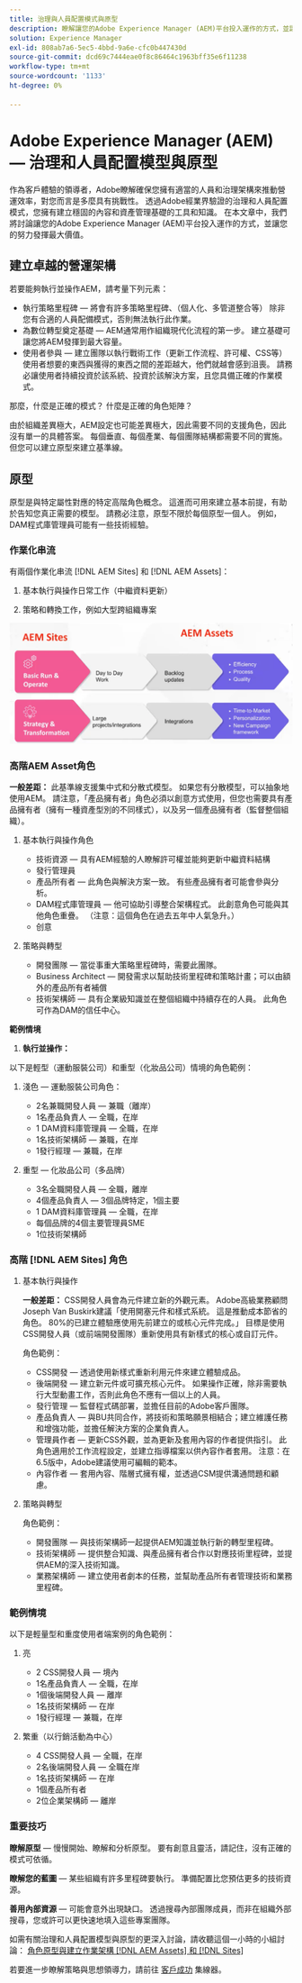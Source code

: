 ```yaml
---
title: 治理與人員配置模式與原型
description: 瞭解讓您的Adobe Experience Manager (AEM)平台投入運作的方式，並讓您的努力發揮最大價值。
solution: Experience Manager
exl-id: 808ab7a6-5ec5-4bbd-9a6e-cfc0b447430d
source-git-commit: dcd69c7444eae0f8c86464c1963bff35e6f11238
workflow-type: tm+mt
source-wordcount: '1133'
ht-degree: 0%

---
```


# Adobe Experience Manager (AEM) — 治理和人員配置模型與原型

作為客戶體驗的領導者，Adobe瞭解確保您擁有適當的人員和治理架構來推動營運效率，對您而言是多麼具有挑戰性。 透過Adobe經業界驗證的治理和人員配置模式，您擁有建立穩固的內容和資產管理基礎的工具和知識。 在本文章中，我們將討論讓您的Adobe Experience Manager (AEM)平台投入運作的方式，並讓您的努力發揮最大價值。

## 建立卓越的營運架構

若要能夠執行並操作AEM，請考量下列元素：

* 執行策略里程碑 — 將會有許多策略里程碑、（個人化、多管道整合等） 除非您有合適的人員配備模式，否則無法執行此作業。
* 為數位轉型奠定基礎 — AEM通常用作組織現代化流程的第一步。 建立基礎可讓您將AEM發揮到最大容量。
* 使用者參與 — 建立團隊以執行戰術工作（更新工作流程、許可權、CSS等） 使用者想要的東西與獲得的東西之間的差距越大，他們就越會感到沮喪。 請務必讓使用者持續投資於該系統、投資於該解決方案，且您具備正確的作業模式。

那麼，什麼是正確的模式？ 什麼是正確的角色矩陣？

由於組織差異極大，AEM設定也可能差異極大，因此需要不同的支援角色，因此沒有單一的具體答案。 每個垂直、每個產業、每個團隊結構都需要不同的實施。 但您可以建立原型來建立基準線。

## 原型

原型是與特定屬性對應的特定高階角色概念。 這進而可用來建立基本前提，有助於告知您真正需要的模型。 請務必注意，原型不限於每個原型一個人。 例如，DAM程式庫管理員可能有一些技術經驗。

### 作業化串流

有兩個作業化串流 [!DNL AEM Sites] 和 [!DNL AEM Assets]：

1. 基本執行與操作日常工作（中繼資料更新）

1. 策略和轉換工作，例如大型跨組織專案

![作業化資料流](assets/streams-of-operationalization.png)

### 高階AEM Asset角色

**一般差距：** 此基準線支援集中式和分散式模型。 如果您有分散模型，可以抽象地使用AEM。 請注意，「產品擁有者」角色必須以創意方式使用，但您也需要具有產品擁有者（擁有一種資產型別的不同樣式），以及另一個產品擁有者（監督整個組織）。

1. 基本執行與操作角色

   * 技術資源 — 具有AEM經驗的人瞭解許可權並能夠更新中繼資料結構
   * 發行管理員
   * 產品所有者 — 此角色與解決方案一致。 有些產品擁有者可能會參與分析。
   * DAM程式庫管理員 — 他可協助引導整合架構程式。 此創意角色可能與其他角色重疊。 （注意：這個角色在過去五年中人氣急升。）
   * 创意

1. 策略與轉型

   * 開發團隊 — 當從事重大策略里程碑時，需要此團隊。
   * Business Architect — 開發需求以幫助技術里程碑和策略計畫；可以由額外的產品所有者補償
   * 技術架構師 — 具有企業級知識並在整個組織中持續存在的人員。 此角色可作為DAM的信任中心。

**範例情境**

1. **執行並操作：**

以下是輕型（運動服裝公司）和重型（化妝品公司）情境的角色範例：

1. 淺色 — 運動服裝公司角色：

   * 2名兼職開發人員 — 兼職（離岸）
   * 1名產品負責人 — 全職，在岸
   * 1 DAM資料庫管理員 — 全職，在岸
   * 1名技術架構師 — 兼職，在岸
   * 1發行經理 — 兼職，在岸

1. 重型 — 化妝品公司（多品牌）

   * 3名全職開發人員 — 全職，離岸
   * 4個產品負責人 — 3個品牌特定，1個主要
   * 1 DAM資料庫管理員 — 全職，在岸
   * 每個品牌的4個主要管理員SME
   * 1位技術架構師

### 高階 [!DNL AEM Sites] 角色

1. 基本執行與操作

   **一般差距：** CSS開發人員會為元件建立新的外觀元素。 Adobe高級業務顧問Joseph Van Buskirk建議「使用開塞元件和樣式系統。 這是推動成本節省的角色。 80%的已建立體驗應使用先前建立的或核心元件完成。」 目標是使用CSS開發人員（或前端開發團隊）重新使用具有新樣式的核心或自訂元件。

   角色範例：

   * CSS開發 — 透過使用新樣式重新利用元件來建立體驗成品。
   * 後端開發 — 建立新元件或可擴充核心元件。 如果操作正確，除非需要執行大型動畫工作，否則此角色不應有一個以上的人員。
   * 發行管理 — 監督程式碼部署，並擔任目前的Adobe客戶團隊。
   * 產品負責人 — 與BU共同合作，將技術和策略願景相結合；建立維護任務和增強功能，並擔任解決方案的企業負責人。
   * 管理員作者 — 更新CSS外觀，並為更新及套用內容的作者提供指引。 此角色適用於工作流程設定，並建立指導檔案以供內容作者套用。 注意：在6.5版中，Adobe建議使用可編輯的範本。
   * 內容作者 — 套用內容、階層式擁有權，並透過CSM提供溝通問題和顧慮。

1. 策略與轉型

   角色範例：

   * 開發團隊 — 與技術架構師一起提供AEM知識並執行新的轉型里程碑。
   * 技術架構師 — 提供整合知識、與產品擁有者合作以對應技術里程碑，並提供AEM的深入技術知識。
   * 業務架構師 — 建立使用者劇本的任務，並幫助產品所有者管理技術和業務里程碑。

### 範例情境

以下是輕量型和重度使用者端案例的角色範例：

1. 亮

   * 2 CSS開發人員 — 境內
   * 1名產品負責人 — 全職，在岸
   * 1個後端開發人員 — 離岸
   * 1名技術架構師 — 在岸
   * 1發行經理 — 兼職，在岸

1. 繁重（以行銷活動為中心）

   * 4 CSS開發人員 — 全職，在岸
   * 2名後端開發人員 — 全職在岸
   * 1名技術架構師 — 在岸
   * 1個產品所有者
   * 2位企業架構師 — 離岸

### 重要技巧

**瞭解原型**  — 慢慢開始、瞭解和分析原型。 要有創意且靈活，請記住，沒有正確的模式可依循。

**瞭解您的藍圖**  — 某些組織有許多里程碑要執行。 準備配置比您預估更多的技術資源。

**善用內部資源**  — 可能會意外出現缺口。 透過搜尋內部團隊成員，而非在組織外部搜尋，您或許可以更快速地填入這些專案團隊。

如需有關治理和人員配置模型與原型的更深入討論，請收聽這個一小時的小組討論： [角色原型與建立作業架構 [!DNL AEM Assets] 和 [!DNL Sites]](https://adobecustomersuccess.adobeconnect.com/p8ml5nmy0758mp4/)

若要進一步瞭解策略與思想領導力，請前往 [客戶成功](https://experienceleague.adobe.com/docs/customer-success/customer-success/overview.html) 集線器。
